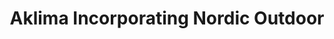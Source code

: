 ---
title: "Aklima Incorporating Nordic Outdoor"
url: /keswick/aklima-incorporating-nordic-outdoor/
shop: outdoor
---